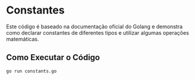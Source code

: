 # Constantes

Este código é baseado na documentação oficial do Golang e demonstra como declarar constantes de diferentes tipos e utilizar algumas operações matemáticas.

## Como Executar o Código

```bash
go run constants.go
